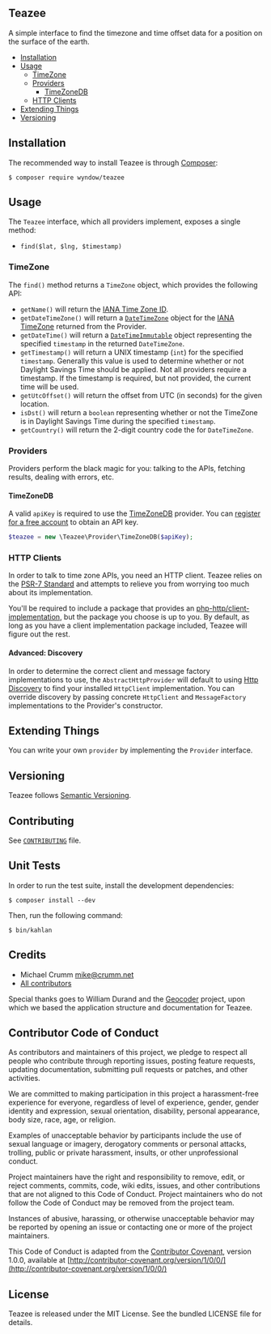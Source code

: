 ## Teazee

A simple interface to find the timezone and time offset data for a position on the surface of the earth.

* [Installation](#installation)
* [Usage](#usage)
  - [TimeZone](#timezone)
  - [Providers](#providers)
    - [TimeZoneDB](#timezonedb)
  - [HTTP Clients](#http-clients)
* [Extending Things](#extending-things)
* [Versioning](#versioning)


Installation
------------

The recommended way to install Teazee is through
[Composer](http://getcomposer.org):

```
$ composer require wyndow/teazee
```


Usage
-----

The `Teazee` interface, which all providers implement, exposes a single method:

* `find($lat, $lng, $timestamp)`

### TimeZone

The `find()` method returns a `TimeZone` object, which provides the following API:

* `getName()` will return the [IANA Time Zone ID](http://www.iana.org/time-zones).
* `getDateTimeZone()` will return a [`DateTimeZone`](http://php.net/manual/en/class.datetimezone.php) object for the [IANA TimeZone](http://www.iana.org/time-zones) returned from the Provider.
* `getDateTime()` will return a [`DateTimeImmutable`](http://php.net/manual/en/class.datetimeimmutable.php) object representing the specified `timestamp` in the returned `DateTimeZone`.
* `getTimestamp()` will return a UNIX timestamp (`int`) for the specified `timestamp`. Generally this value is used to determine whether or not Daylight Savings Time should be applied. Not all providers require a timestamp. If the timestamp is required, but not provided, the current time will be used.
* `getUtcOffset()` will return the offset from UTC (in seconds) for the given location.
* `isDst()` will return a `boolean` representing whether or not the TimeZone is in Daylight Savings Time during the specified `timestamp`.
* `getCountry()` will return the 2-digit country code the for `DateTimeZone`.


### Providers

Providers perform the black magic for you: talking to the APIs, fetching results, dealing with errors, etc.

#### TimeZoneDB

A valid `apiKey` is required to use the [TimeZoneDB](https://timezonedb.com) provider. You can [register for a free account](https://timezonedb.com/register) to obtain an API key.

```php
$teazee = new \Teazee\Provider\TimeZoneDB($apiKey);
```


### HTTP Clients

In order to talk to time zone APIs, you need an HTTP client. Teazee relies on the
[PSR-7
Standard](https://github.com/php-fig/fig-standards/blob/master/accepted/PSR-7-http-message.md) and attempts to relieve you from worrying too much about its implementation.

You'll be required to include a package that provides an [php-http/client-implementation](https://packagist.org/providers/php-http/client-implementation), but the package you choose is up to you. By default, as long as you have a client implementation package included, Teazee will figure out the rest.

#### Advanced: Discovery

In order to determine the correct client and message factory implementations to use, the `AbstractHttpProvider` will default to using [Http Discovery](https://github.com/php-http/discovery) to find your installed `HttpClient` implementation.  You can override discovery by passing concrete `HttpClient` and `MessageFactory` implementations to the Provider's constructor.


Extending Things
----------------

You can write your own `provider` by implementing the `Provider` interface.


Versioning
----------

Teazee follows [Semantic Versioning](http://semver.org/).


Contributing
------------

See
[`CONTRIBUTING`](https://github.com/wyndow/teazee/blob/master/CONTRIBUTING.md#contributing)
file.


Unit Tests
----------

In order to run the test suite, install the development dependencies:

```
$ composer install --dev
```

Then, run the following command:

```
$ bin/kahlan
```


Credits
-------

* Michael Crumm <mike@crumm.net>
* [All contributors](https://github.com/wyndow/teazee/contributors)

Special thanks goes to William Durand and the [Geocoder](https://github.com/geocoder-php/) project, upon which we based the application structure and documentation for Teazee.


Contributor Code of Conduct
---------------------------

As contributors and maintainers of this project, we pledge to respect all people
who contribute through reporting issues, posting feature requests, updating
documentation, submitting pull requests or patches, and other activities.

We are committed to making participation in this project a harassment-free
experience for everyone, regardless of level of experience, gender, gender
identity and expression, sexual orientation, disability, personal appearance,
body size, race, age, or religion.

Examples of unacceptable behavior by participants include the use of sexual
language or imagery, derogatory comments or personal attacks, trolling, public
or private harassment, insults, or other unprofessional conduct.

Project maintainers have the right and responsibility to remove, edit, or reject
comments, commits, code, wiki edits, issues, and other contributions that are
not aligned to this Code of Conduct. Project maintainers who do not follow the
Code of Conduct may be removed from the project team.

Instances of abusive, harassing, or otherwise unacceptable behavior may be
reported by opening an issue or contacting one or more of the project
maintainers.

This Code of Conduct is adapted from the [Contributor
Covenant](http:contributor-covenant.org), version 1.0.0, available at
[http://contributor-covenant.org/version/1/0/0/](http://contributor-covenant.org/version/1/0/0/)


License
-------

Teazee is released under the MIT License. See the bundled LICENSE file for
details.